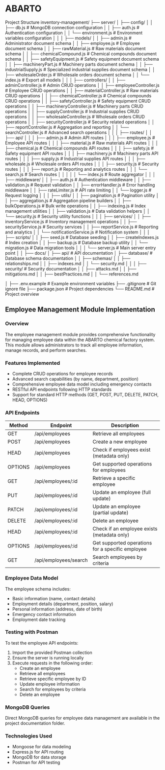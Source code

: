# ABARTO
Project Structure
inventory-management/
├── server/
│   ├── config/
│   │   ├── db.js                  # MongoDB connection configuration
│   │   ├── auth.js                # Authentication configuration
│   │   └── environment.js         # Environment variables configuration
│   │
│   ├── models/
│   │   ├── admin.js               # Administrator document schema
│   │   ├── employee.js            # Employee document schema
│   │   ├── rawMaterial.js         # Raw materials document schema
│   │   ├── chemicalCompound.js    # Chemical compounds document schema
│   │   ├── safetyEquipment.js     # Safety equipment document schema
│   │   ├── machineryPart.js       # Machinery parts document schema
│   │   ├── industrialSupply.js    # Specialized industrial supplies document schema
│   │   ├── wholesaleOrder.js      # Wholesale orders document schema
│   │   └── index.js               # Export all models
│   │
│   ├── controllers/
│   │   ├── adminController.js     # Admin CRUD operations
│   │   ├── employeeController.js  # Employee CRUD operations
│   │   ├── materialController.js  # Raw materials CRUD operations
│   │   ├── chemicalController.js  # Chemical compounds CRUD operations
│   │   ├── safetyController.js    # Safety equipment CRUD operations
│   │   ├── machineryController.js # Machinery parts CRUD operations
│   │   ├── supplyController.js    # Industrial supplies CRUD operations
│   │   ├── wholesaleController.js # Wholesale orders CRUD operations
│   │   ├── securityController.js  # Security related operations
│   │   ├── reportController.js    # Aggregation and reporting
│   │   └── searchController.js    # Advanced search operations
│   │
│   ├── routes/
│   │   ├── api/
│   │   │   ├── admin.js           # Admin API routes
│   │   │   ├── employee.js        # Employee API routes
│   │   │   ├── material.js        # Raw materials API routes
│   │   │   ├── chemical.js        # Chemical compounds API routes
│   │   │   ├── safety.js          # Safety equipment API routes
│   │   │   ├── machinery.js       # Machinery parts API routes
│   │   │   ├── supply.js          # Industrial supplies API routes
│   │   │   ├── wholesale.js       # Wholesale orders API routes
│   │   │   ├── security.js        # Security routes
│   │   │   ├── report.js          # Reporting and analytics routes
│   │   │   └── search.js          # Search routes
│   │   │
│   │   └── index.js               # Route aggregator
│   │
│   ├── middleware/
│   │   ├── auth.js                # Authentication middleware
│   │   ├── validation.js          # Request validation
│   │   ├── errorHandler.js        # Error handling middleware
│   │   ├── rateLimiter.js         # API rate limiting
│   │   └── logger.js              # Request logging
│   │
│   ├── utils/
│   │   ├── pagination.js          # Pagination utility
│   │   ├── aggregation.js         # Aggregation pipeline builders
│   │   ├── bulkOperations.js      # Bulk write operations
│   │   ├── indexing.js            # Index management utilities
│   │   ├── validation.js          # Data validation helpers
│   │   └── security.js            # Security utility functions
│   │
│   ├── services/
│   │   ├── inventoryService.js    # Inventory management operations
│   │   ├── securityService.js     # Security services
│   │   ├── reportService.js       # Reporting and analytics
│   │   └── notificationService.js # Notification system
│   │
│   ├── scripts/
│   │   ├── seed.js                # Database seeding
│   │   ├── createIndexes.js       # Index creation
│   │   ├── backup.js              # Database backup utility
│   │   └── migration.js           # Data migration tools
│   │
│   └── server.js                  # Main server entry point
│
│
├── docs/
│   ├── api/                       # API documentation
│   ├── database/                  # Database schema documentation
│   │   ├── schemas/
│   │   ├── relationships.md
│   │   ├── indexes.md
│   │   └── security.md
│   │
│   ├── security/                  # Security documentation
│   │   ├── attacks.md
│   │   ├── mitigations.md
│   │   ├── bestPractices.md
│   │   └── references.md

│
├── .env.example                   # Example environment variables
├── .gitignore                     # Git ignore file
├── package.json                   # Project dependencies
└── README.md                      # Project overview

## Employee Management Module Implementation

### Overview
The employee management module provides comprehensive functionality for managing employee data within the ABARTO chemical factory system. This module allows administrators to track all employee information, manage records, and perform searches.

### Features Implemented
- Complete CRUD operations for employee records
- Advanced search capabilities (by name, department, position)
- Comprehensive employee data model including emergency contacts
- RESTful API endpoints following HTTP standards
- Support for standard HTTP methods (GET, POST, PUT, DELETE, PATCH, HEAD, OPTIONS)

### API Endpoints
| Method | Endpoint | Description |
|--------|----------|-------------|
| GET | /api/employees | Retrieve all employees |
| POST | /api/employees | Create a new employee |
| HEAD | /api/employees | Check if employees exist (metadata only) |
| OPTIONS | /api/employees | Get supported operations for employees |
| GET | /api/employees/:id | Retrieve a specific employee |
| PUT | /api/employees/:id | Update an employee (full update) |
| PATCH | /api/employees/:id | Update an employee (partial update) |
| DELETE | /api/employees/:id | Delete an employee |
| HEAD | /api/employees/:id | Check if an employee exists (metadata only) |
| OPTIONS | /api/employees/:id | Get supported operations for a specific employee |
| GET | /api/employees/search | Search employees by criteria |

### Employee Data Model
The employee schema includes:
- Basic information (name, contact details)
- Employment details (department, position, salary)
- Personal information (address, date of birth)
- Emergency contact information
- Employment date tracking

### Testing with Postman
To test the employee API endpoints:
1. Import the provided Postman collection
2. Ensure the server is running locally
3. Execute requests in the following order:
   - Create an employee
   - Retrieve all employees
   - Retrieve specific employee by ID
   - Update employee information
   - Search for employees by criteria
   - Delete an employee

### MongoDB Queries
Direct MongoDB queries for employee data management are available in the project documentation folder.

### Technologies Used
- Mongoose for data modeling
- Express.js for API routing
- MongoDB for data storage
- Postman for API testing
